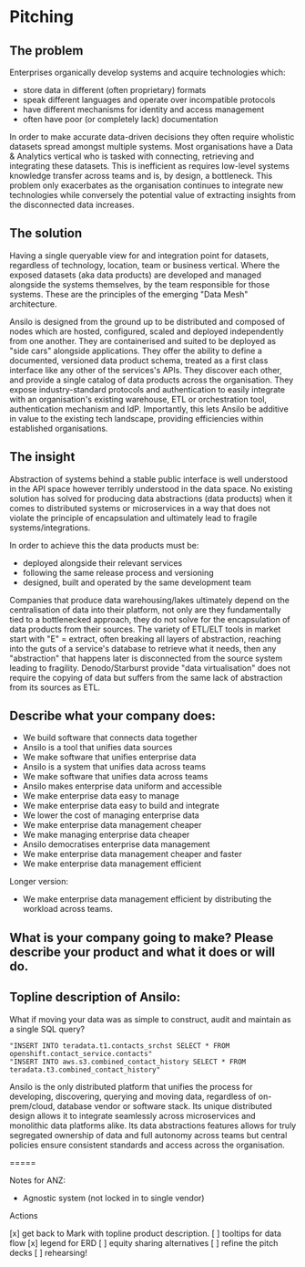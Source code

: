 Pitching
========

## The problem

Enterprises organically develop systems and acquire technologies which:

 - store data in different (often proprietary) formats
 - speak different languages and operate over incompatible protocols
 - have different mechanisms for identity and access management
 - often have poor (or completely lack) documentation

In order to make accurate data-driven decisions they often require wholistic datasets spread amongst multiple systems.
Most organisations have a Data & Analytics vertical who is tasked with connecting, retrieving and integrating these datasets.
This is inefficient as requires low-level systems knowledge transfer across teams and is, by design, a bottleneck.
This problem only exacerbates as the organisation continues to integrate new technologies while conversely the potential value of extracting insights from the disconnected data increases.   

## The solution

Having a single queryable view for and integration point for datasets, regardless of technology, location, team or business vertical.
Where the exposed datasets (aka data products) are developed and managed alongside the systems themselves, by the team responsible for those systems. 
These are the principles of the emerging "Data Mesh" architecture.

Ansilo is designed from the ground up to be distributed and composed of nodes which are hosted, configured, scaled and deployed independently from one another. They are containerised and suited to be deployed as "side cars" alongside applications. They offer the ability to define a documented, versioned data product schema, treated as a first class interface like any other of the services's APIs. They discover each other, and provide a single catalog of data products across the organisation. They expose industry-standard protocols and authentication to easily integrate with an organisation's existing warehouse, ETL or orchestration tool, authentication mechanism and IdP. Importantly, this lets Ansilo be additive in value to the existing tech landscape, providing efficiencies within established organisations.

## The insight

Abstraction of systems behind a stable public interface is well understood in the API space however terribly understood in the data space.
No existing solution has solved for producing data abstractions (data products) when it comes to distributed systems or microservices in a way that does not violate the principle of encapsulation and ultimately lead to fragile systems/integrations.

In order to achieve this the data products must be:

 - deployed alongside their relevant services
 - following the same release process and versioning
 - designed, built and operated by the same development team

Companies that produce data warehousing/lakes ultimately depend on the centralisation of data into their platform, not only are they fundamentally tied to a bottlenecked approach, they do not solve for the encapsulation of data products from their sources.
The variety of ETL/ELT tools in market start with "E" = extract, often breaking all layers of abstraction, reaching into the guts of a service's database to retrieve what it needs, then any "abstraction" that happens later is disconnected from the source system leading to fragility.
Denodo/Starburst provide "data virtualisation" does not require the copying of data but suffers from the same lack of abstraction from its sources as ETL. 

## Describe what your company does:

 - We build software that connects data together
 - Ansilo is a tool that unifies data sources
 - We make software that unifies enterprise data
 - Ansilo is a system that unifies data across teams
 - We make software that unifies data across teams
 - Ansilo makes enterprise data uniform and accessible
 - We make enterprise data easy to manage
 - We make enterprise data easy to build and integrate
 - We lower the cost of managing enterprise data
 - We make enterprise data management cheaper
 - We make managing enterprise data cheaper
 - Ansilo democratises enterprise data management 
 - We make enterprise data management cheaper and faster
 - We make enterprise data management efficient

Longer version:

 - We make enterprise data management efficient by distributing the workload across teams.

## What is your company going to make? Please describe your product and what it does or will do.


## Topline description of Ansilo:

What if moving your data was as simple to construct, audit and maintain as a single SQL query?
    
    "INSERT INTO teradata.t1.contacts_srchst SELECT * FROM openshift.contact_service.contacts"
    "INSERT INTO aws.s3.combined_contact_history SELECT * FROM teradata.t3.combined_contact_history"

Ansilo is the only distributed platform that unifies the process for developing, discovering, querying and moving data, regardless of on-prem/cloud, database vendor or software stack.
Its unique distributed design allows it to integrate seamlessly across microservices and monolithic data platforms alike.
Its data abstractions features allows for truly segregated ownership of data and full autonomy across teams but central policies ensure consistent standards and access across the organisation.

=====

Notes for ANZ:

 - Agnostic system (not locked in to single vendor)

 Actions

[x] get back to Mark with topline product description.
[ ] tooltips for data flow
[x] legend for ERD
[ ] equity sharing alternatives
[ ] refine the pitch decks
[ ] rehearsing!
